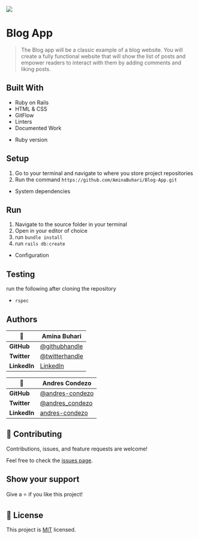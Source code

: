 ![](https://img.shields.io/badge/Microverse-blueviolet)

# Blog App

> The Blog app will be a classic example of a blog website. You will create a fully functional website that will show the list of posts and empower readers to interact with them by adding comments and liking posts.

## Built With

- Ruby on Rails
- HTML & CSS
- GitFlow
- Linters
- Documented Work

* Ruby version
## Setup
1) Go to your terminal and navigate to where you store project repositories
2) Run the command `https://github.com/AminaBuhari/Blog-App.git`

* System dependencies
## Run
1) Navigate to the source folder in your terminal
2) Open in your editor of choice
3) run `bundle install`
4) run `rails db:create`

* Configuration
## Testing
run the following after cloning the repository
- `rspec`

## Authors

<!-- table Variables -->
[@githubhandle]:https://github.com/AminaBuhari
[@twitterhandle]:https://twitter.com/AminaBuhari
[LinkedIn]:https://www.linkedin.com/in/amina-buhari/
[@andres-condezo]:https://github.com/andres-condezo
[@andres_condezo]:https://twitter.com/andres_condezo
[andres-condezo]:https://www.linkedin.com/in/andres-condezo/
<!-- table Variables -->

| 👤           | **Amina Buhari** |
|--------------|------------------|
| **GitHub**   | [@githubhandle]  |
| **Twitter**  | [@twitterhandle] |
| **LinkedIn** | [LinkedIn]       |

| 👤           | **Andres Condezo** |
|--------------|--------------------|
| **GitHub**   | [@andres-condezo]  |
| **Twitter**  | [@andres_condezo]  |
| **LinkedIn** | [andres-condezo]   |

## 🤝 Contributing

Contributions, issues, and feature requests are welcome!

Feel free to check the [issues page](../../issues/).

## Show your support

Give a ⭐️ if you like this project!


## 📝 License

This project is [MIT](./MIT.md) licensed.
